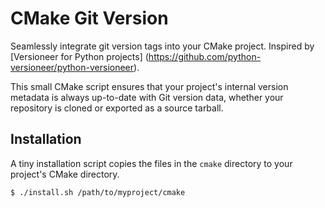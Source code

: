 # CMake Git Version

Seamlessly integrate git version tags into your CMake project. Inspired by
[Versioneer for Python projects]
(https://github.com/python-versioneer/python-versioneer).

This small CMake script ensures that your project's internal
version metadata is always up-to-date with Git version data, whether your
repository is cloned or exported as a source tarball.

## Installation

A tiny installation script copies the files in the `cmake` directory to your
project's CMake directory.

```console
$ ./install.sh /path/to/myproject/cmake
```

